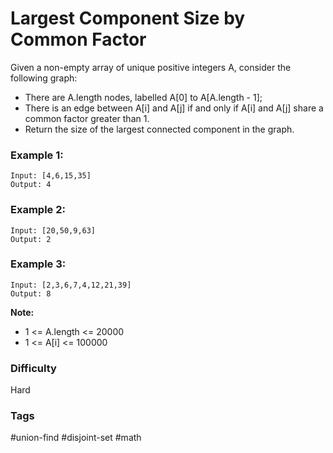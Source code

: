 # Largest Component Size by Common Factor

Given a non-empty array of unique positive integers A, consider the following graph:

- There are A.length nodes, labelled A[0] to A[A.length - 1];
- There is an edge between A[i] and A[j] if and only if A[i] and A[j] share a common factor greater than 1.
- Return the size of the largest connected component in the graph.

### Example 1:

```
Input: [4,6,15,35]
Output: 4
```

### Example 2:

```
Input: [20,50,9,63]
Output: 2
```

### Example 3:

```
Input: [2,3,6,7,4,12,21,39]
Output: 8
```

**Note:**

- 1 <= A.length <= 20000
- 1 <= A[i] <= 100000

### Difficulty

Hard

### Tags

#union-find #disjoint-set #math
